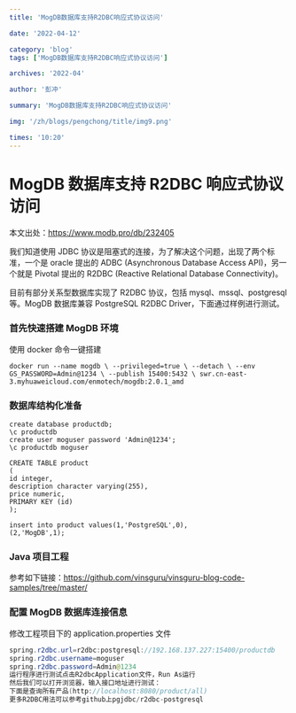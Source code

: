 ```yaml
---
title: 'MogDB数据库支持R2DBC响应式协议访问'

date: '2022-04-12'

category: 'blog'
tags: ['MogDB数据库支持R2DBC响应式协议访问']

archives: '2022-04'

author: '彭冲'

summary: 'MogDB数据库支持R2DBC响应式协议访问'

img: '/zh/blogs/pengchong/title/img9.png'

times: '10:20'
---
```


# MogDB 数据库支持 R2DBC 响应式协议访问

本文出处：https://www.modb.pro/db/232405

我们知道使用 JDBC 协议是阻塞式的连接，为了解决这个问题，出现了两个标准，一个是 oracle 提出的 ADBC (Asynchronous Database Access API)，另一个就是 Pivotal 提出的 R2DBC (Reactive Relational Database Connectivity)。

目前有部分关系型数据库实现了 R2DBC 协议，包括 mysql、mssql、postgresql 等。MogDB 数据库兼容 PostgreSQL R2DBC Driver，下面通过样例进行测试。

### 首先快速搭建 MogDB 环境

使用 docker 命令一键搭建

```
docker run --name mogdb \ --privileged=true \ --detach \ --env GS_PASSWORD=Admin@1234 \ --publish 15400:5432 \ swr.cn-east-3.myhuaweicloud.com/enmotech/mogdb:2.0.1_amd
```

### 数据库结构化准备

```
create database productdb;
\c productdb
create user moguser password 'Admin@1234';
\c productdb moguser

CREATE TABLE product
(
id integer,
description character varying(255),
price numeric,
PRIMARY KEY (id)
);

insert into product values(1,'PostgreSQL',0),
(2,'MogDB',1);

```

### Java 项目工程

参考如下链接：https://github.com/vinsguru/vinsguru-blog-code-samples/tree/master/

### 配置 MogDB 数据库连接信息

修改工程项目下的 application.properties 文件

```java
spring.r2dbc.url=r2dbc:postgresql://192.168.137.227:15400/productdb
spring.r2dbc.username=moguser
spring.r2dbc.password=Admin@1234
运行程序进行测试点击R2dbcApplication文件，Run As运行
然后我们可以打开浏览器，输入接口地址进行测试：
下面是查询所有产品(http://localhost:8080/product/all)
更多R2DBC用法可以参考github上pgjdbc/r2dbc-postgresql
```
